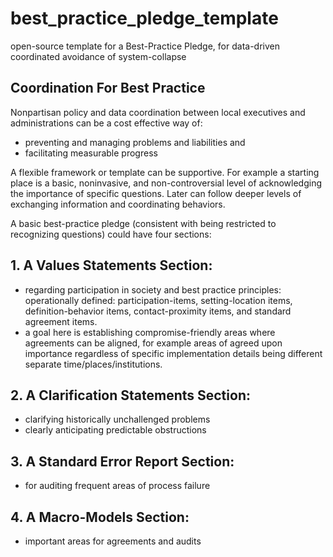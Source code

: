 # best_practice_pledge_template
open-source template for a Best-Practice Pledge, for data-driven coordinated avoidance of system-collapse


## Coordination For Best Practice

Nonpartisan policy and data coordination between local executives and administrations can be a cost effective way of:
- preventing and managing problems and liabilities and 
- facilitating measurable progress

A flexible framework or template can be supportive. For example
a starting place is a basic, noninvasive, and non-controversial level of acknowledging the importance of specific questions. Later can follow deeper levels of exchanging information and coordinating behaviors.

A basic best-practice pledge (consistent with being restricted to recognizing questions) could have four sections:

## 1. A Values Statements Section: 
- regarding participation in society and best practice principles:
operationally defined: participation-items, setting-location items, definition-behavior items, contact-proximity items, and standard agreement items. 
- a goal here is establishing compromise-friendly areas where agreements can be aligned, for example areas of agreed upon importance regardless of specific implementation details being different separate time/places/institutions. 

## 2. A Clarification Statements Section: 
- clarifying historically unchallenged problems
- clearly anticipating predictable obstructions

## 3. A Standard Error Report Section:
- for auditing frequent areas of process failure

## 4. A Macro-Models Section:
- important areas for agreements and audits
 

